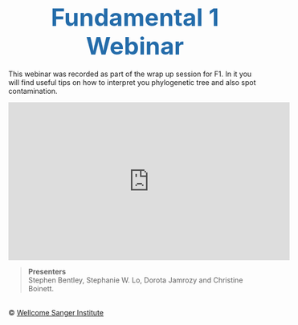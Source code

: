 <h1 style="text-align:center"><span style="color:#246CAA; font-size:1.70em">Fundamental 1 Webinar</span></h1>

This webinar was recorded as part of the wrap up session for F1. In it you will find useful tips on how to interpret you phylogenetic tree and also spot contamination.

<div class ="videoWrapper">
<iframe width="560" height="315" src="https://www.youtube.com/embed/7vrE-ydyMmI" frameborder="0" allow="accelerometer; autoplay; encrypted-media; gyroscope; picture-in-picture" allowfullscreen></iframe>
</div>

>**Presenters**
<br/>Stephen Bentley, Stephanie W. Lo, Dorota Jamrozy and Christine Boinett.


</br>&copy; [Wellcome Sanger Institute](https://www.sanger.ac.uk/)